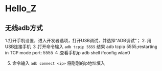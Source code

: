 # Hello_Z

## 无线adb方式
1.打开手机设置，进入开发者选项，打开USB调试，并选择“ADB调试”；
2. 用USB连接手机
３.打开命令输入 `adb tcpip 5555`
结果
adb tcpip 5555;restarting in TCP mode port: 5555
４.查看手机ip
adb shell ifconfig wlan0

5. 命令输入 `adb connect <ip>` 将刚刚的ip地址填入
